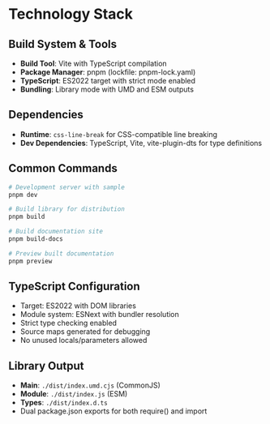 # Technology Stack

## Build System & Tools

- **Build Tool**: Vite with TypeScript compilation
- **Package Manager**: pnpm (lockfile: pnpm-lock.yaml)
- **TypeScript**: ES2022 target with strict mode enabled
- **Bundling**: Library mode with UMD and ESM outputs

## Dependencies

- **Runtime**: `css-line-break` for CSS-compatible line breaking
- **Dev Dependencies**: TypeScript, Vite, vite-plugin-dts for type definitions

## Common Commands

```bash
# Development server with sample
pnpm dev

# Build library for distribution
pnpm build

# Build documentation site
pnpm build-docs

# Preview built documentation
pnpm preview
```

## TypeScript Configuration

- Target: ES2022 with DOM libraries
- Module system: ESNext with bundler resolution
- Strict type checking enabled
- Source maps generated for debugging
- No unused locals/parameters allowed

## Library Output

- **Main**: `./dist/index.umd.cjs` (CommonJS)
- **Module**: `./dist/index.js` (ESM)
- **Types**: `./dist/index.d.ts`
- Dual package.json exports for both require() and import
